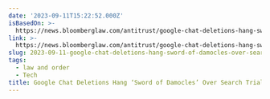 ```yaml
---
date: '2023-09-11T15:22:52.000Z'
isBasedOn: >-
  https://news.bloomberglaw.com/antitrust/google-chat-deletions-hang-sword-of-damocles-over-search-trial
link: >-
  https://news.bloomberglaw.com/antitrust/google-chat-deletions-hang-sword-of-damocles-over-search-trial
slug: 2023-09-11-google-chat-deletions-hang-sword-of-damocles-over-search-trial
tags:
  - law and order
  - Tech
title: Google Chat Deletions Hang ‘Sword of Damocles’ Over Search Trial
---
```


